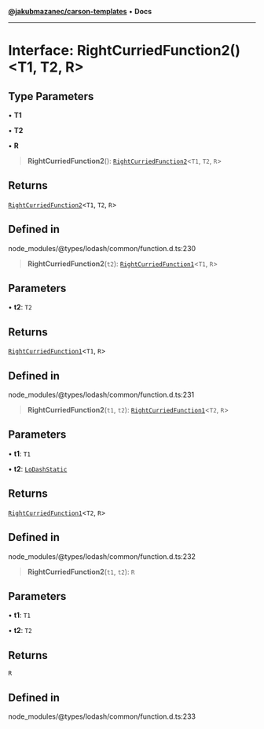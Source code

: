 [**@jakubmazanec/carson-templates**](../../../README.md) • **Docs**

---

# Interface: RightCurriedFunction2()\<T1, T2, R\>

## Type Parameters

• **T1**

• **T2**

• **R**

> **RightCurriedFunction2**(): [`RightCurriedFunction2`](RightCurriedFunction2.md)\<`T1`, `T2`,
> `R`\>

## Returns

[`RightCurriedFunction2`](RightCurriedFunction2.md)\<`T1`, `T2`, `R`\>

## Defined in

node_modules/@types/lodash/common/function.d.ts:230

> **RightCurriedFunction2**(`t2`): [`RightCurriedFunction1`](RightCurriedFunction1.md)\<`T1`, `R`\>

## Parameters

• **t2**: `T2`

## Returns

[`RightCurriedFunction1`](RightCurriedFunction1.md)\<`T1`, `R`\>

## Defined in

node_modules/@types/lodash/common/function.d.ts:231

> **RightCurriedFunction2**(`t1`, `t2`): [`RightCurriedFunction1`](RightCurriedFunction1.md)\<`T2`,
> `R`\>

## Parameters

• **t1**: `T1`

• **t2**: [`LoDashStatic`](LoDashStatic.md)

## Returns

[`RightCurriedFunction1`](RightCurriedFunction1.md)\<`T2`, `R`\>

## Defined in

node_modules/@types/lodash/common/function.d.ts:232

> **RightCurriedFunction2**(`t1`, `t2`): `R`

## Parameters

• **t1**: `T1`

• **t2**: `T2`

## Returns

`R`

## Defined in

node_modules/@types/lodash/common/function.d.ts:233
